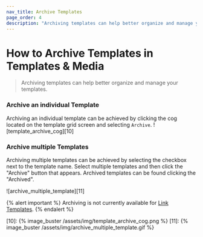 ```yaml
---
nav_title: Archive Templates
page_order: 4
description: "Archiving templates can help better organize and manage your templates. This article covers how to archive templates in the templates and media section of the Braze Dashboard."
---
```

# How to Archive Templates in Templates & Media

> Archiving templates can help better organize and manage your templates.

### Archive an individual Template
Archiving an individual template can be achieved by clicking the cog located on the template grid screen and selecting `Archive`. ![template_archive_cog][10]


### Archive multiple Templates
Archiving multiple templates can be achieved by selecting the checkbox next to the template name.  Select multiple templates and then click the "Archive" button that appears.  Archived templates can be found clicking the "Archived".  

![archive_multiple_template][11]


{% alert important %}
Archiving is not currently available for [Link Templates]({{site.baseurl}}/user_guide/message_building_by_channel/email/link_templates/#link-templates).
{% endalert %}


[10]: {% image_buster /assets/img/template_archive_cog.png %}
[11]: {% image_buster /assets/img/archive_multiple_template.gif %}
